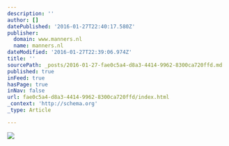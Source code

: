 ```yaml
---
description: ''
author: []
datePublished: '2016-01-27T22:40:17.580Z'
publisher:
  domain: www.manners.nl
  name: manners.nl
dateModified: '2016-01-27T22:39:06.974Z'
title: ''
sourcePath: _posts/2016-01-27-fae0c5a4-d8a3-4414-9962-8300ca720ffd.md
published: true
inFeed: true
hasPage: true
inNav: false
url: fae0c5a4-d8a3-4414-9962-8300ca720ffd/index.html
_context: 'http://schema.org'
_type: Article

---
```

![](http://www.manners.nl/wp-content/uploads/2016/01/mi170-970x400.jpg)